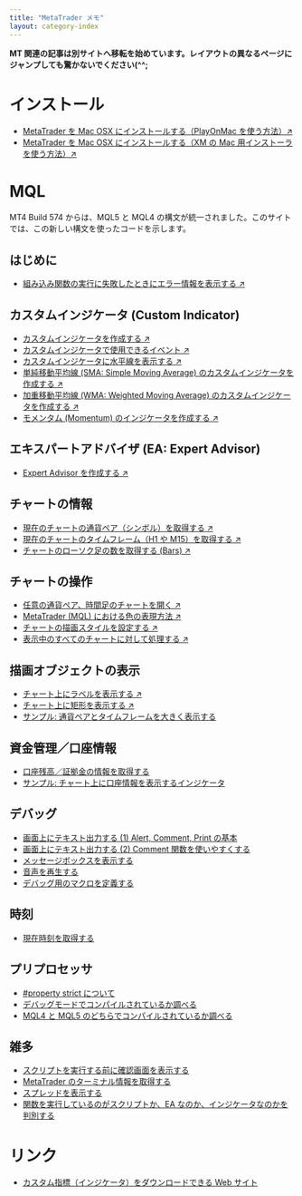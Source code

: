 ```yaml
---
title: "MetaTrader メモ"
layout: category-index
---
```


__MT 関連の記事は別サイトへ移転を始めています。レイアウトの異なるページにジャンプしても驚かないでください(^^;__

インストール
====
* [MetaTrader を Mac OSX にインストールする（PlayOnMac を使う方法）&#x2197;](https://memoja.net/p/bu7hs3d)
* [MetaTrader を Mac OSX にインストールする（XM の Mac 用インストーラを使う方法）&#x2197;](https://memoja.net/p/a2hwcq5)


MQL
====

MT4 Build 574 からは、MQL5 と MQL4 の構文が統一されました。このサイトでは、この新しい構文を使ったコードを示します。

はじめに
----
* [組み込み関数の実行に失敗したときにエラー情報を表示する &#x2197;](https://memoja.net/p/av9kv7g)

カスタムインジケータ (Custom Indicator)
----
* [カスタムインジケータを作成する &#x2197;](https://memoja.net/p/5q5gs5g)
* [カスタムインジケータで使用できるイベント &#x2197;](https://memoja.net/p/ugs5fq2)
* [カスタムインジケータに水平線を表示する &#x2197;](https://memoja.net/p/fsy7djp)
* [単純移動平均線 (SMA: Simple Moving Average) のカスタムインジケータを作成する &#x2197;](https://memoja.net/p/h3fr3do)
* [加重移動平均線 (WMA: Weighted Moving Average) のカスタムインジケータを作成する &#x2197;](https://memoja.net/p/f2eq2dp)
* [モメンタム (Momentum) のインジケータを作成する &#x2197;](https://memoja.net/p/3emsz6c)

エキスパートアドバイザ (EA: Expert Advisor)
----
* [Expert Advisor を作成する &#x2197;](https://memoja.net/p/3it4ckt)

チャートの情報
----
* [現在のチャートの通貨ペア（シンボル）を取得する &#x2197;](https://memoja.net/p/8xwyrnf)
* [現在のチャートのタイムフレーム（H1 や M15）を取得する &#x2197;](https://memoja.net/p/p7gpx7f)
* [チャートのローソク足の数を取得する (Bars) &#x2197;](https://memoja.net/p/6nw7gpx)

チャートの操作
----
* [任意の通貨ペア、時間足のチャートを開く &#x2197;](https://memoja.net/p/hx7enu3)
* [MetaTrader (MQL) における色の表現方法 &#x2197;](https://memoja.net/p/rn6kw8j)
* [チャートの描画スタイルを設定する &#x2197;](https://memoja.net/p/dzcoybn)
* [表示中のすべてのチャートに対して処理する &#x2197;](https://memoja.net/p/244ung6)

描画オブジェクトの表示
----
* [チャート上にラベルを表示する &#x2197;](https://memoja.net/p/h4fq2cm)
* [チャート上に矩形を表示する &#x2197;](https://memoja.net/p/qju4dmu)
* [サンプル: 通貨ペアとタイムフレームを大きく表示する](draw/large-symbol.html)

資金管理／口座情報
----
* [口座残高／証拠金の情報を取得する](account/deposit.html)
* [サンプル: チャート上に口座情報を表示するインジケータ](account/account-info-indicator.html)

デバッグ
----
* [画面上にテキスト出力する (1) Alert, Comment, Print の基本](print-text1.html)
* [画面上にテキスト出力する (2) Comment 関数を使いやすくする](print-text2.html)
* [メッセージボックスを表示する](messagebox.html)
* [音声を再生する](play-sound.html)
* [デバッグ用のマクロを定義する](debug-macro.html)

時刻
----
* [現在時刻を取得する](current-time.html)

プリプロセッサ
----
* [#property strict について](property-strict.html)
* [デバッグモードでコンパイルされているか調べる](check-debug-mode.html)
* [MQL4 と MQL5 のどちらでコンパイルされているか調べる](check-mql4-or-mql5.html)


雑多
----
* [スクリプトを実行する前に確認画面を表示する](confirmation.html)
* [MetaTrader のターミナル情報を取得する](terminal-info.html)
* [スプレッドを表示する](show-spread.html)
* [関数を実行しているのがスクリプトか、EA なのか、インジケータなのかを判別する](program-type.html)



リンク
====
* [カスタム指標（インジケータ）をダウンロードできる Web サイト](link-indicator.html)
